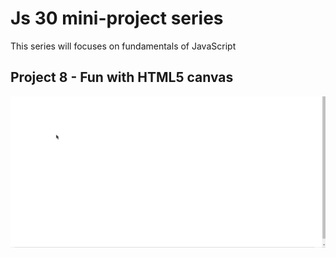 # Js 30 mini-project series

This series will focuses on fundamentals of JavaScript

## Project 8 - Fun with HTML5 canvas

![Test Image 3](/preview.gif)
